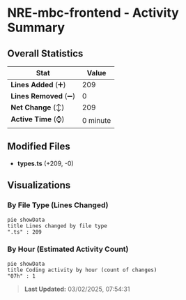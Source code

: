 # NRE-mbc-frontend - Activity Summary 

## Overall Statistics

| Stat                   | Value                                                             |
| ---------------------- | ----------------------------------------------------------------- |
| **Lines Added** (➕)   | 209                                          |
| **Lines Removed** (➖) | 0                                        |
| **Net Change** (↕)    | 209                |
| **Active Time** (⌚)   | 0 minute |


## Modified Files
- **types.ts** (+209, -0)

## Visualizations

### By File Type (Lines Changed)

```mermaid
pie showData
title Lines changed by file type
".ts" : 209
```

### By Hour (Estimated Activity Count)

```mermaid
pie showData
title Coding activity by hour (count of changes)
"07h" : 1
```


> **Last Updated:** 03/02/2025, 07:54:31